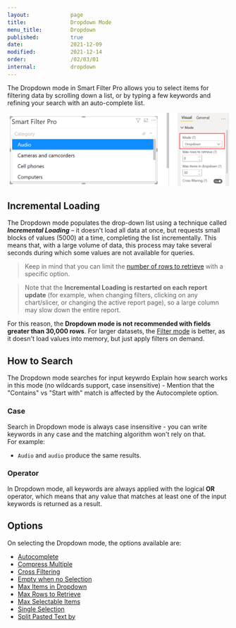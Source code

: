 ```yaml
---
layout:             page
title:              Dropdown Mode
menu_title:         Dropdown
published:          true
date:               2021-12-09
modified:           2021-12-14
order:              /02/03/01
internal:           dropdown
---
```

The Dropdown mode in Smart Filter Pro allows you to select items for filtering data by scrolling down a list, or by typing a few keywords and refining your search with an auto-complete list.

<img src="images/dropdown-mode.png" width="650">
 
## Incremental Loading

The Dropdown mode populates the drop-down list using a technique called ***Incremental Loading*** – it doesn't load all data at once, but requests small blocks of values (5000) at a time, completing the list incrementally. This means that, with a large volume of data, this process may take several seconds during which some values are not available for queries.  

> Keep in mind that you can limit the [number of rows to retrieve](max-rows) with a specific option.

> Note that the **Incremental Loading is restarted on each report update** (for example, when changing filters, clicking on any chart/slicer, or changing the active report page), so a large column may slow down the entire report.  

For this reason, the **Dropdown mode is not recommended with fields greater than 30,000 rows**. For larger datasets, the [Filter mode](filter) is better, as it doesn't load values into memory, but just apply filters on demand.


## How to Search

The Dropdown mode searches for input keywrdo
<todo>Explain how search works in this mode (no wildcards support, case insensitive) - Mention that the "Contains" vs "Start with" match is affected by the Autocomplete option.</todo>

### Case

Search in Dropdown mode is always case insensitive - you can write keywords in any case and the matching algorithm won't rely on that.  
For example: 
- `Audio` and `audio` produce the same results.

### Operator

In Dropdown mode, all keywords are always applied with the logical **OR** operator, which means that any value that matches at least one of the input keywords is returned as a result.

## Options

On selecting the Dropdown mode, the options available are:
- [Autocomplete](autocomplete)
- [Compress Multiple](compress-multiple)
- [Cross Filtering](cross-filtering)
- [Empty when no Selection](empty-when-no-selection)
- [Max Items in Dropdown](max-items-in-dropdown)
- [Max Rows to Retrieve](max-rows)
- [Max Selectable Items](max-selectable-items)
- [Single Selection](single-selection)
- [Split Pasted Text by](split-pasted-text)